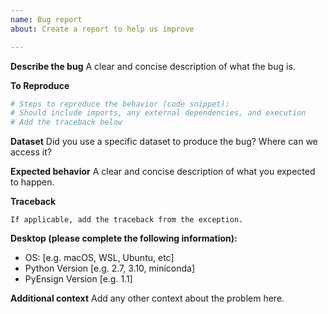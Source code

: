 ```yaml
---
name: Bug report
about: Create a report to help us improve

---
```


**Describe the bug**
A clear and concise description of what the bug is.

**To Reproduce**

```python
# Steps to reproduce the behavior (code snippet):
# Should include imports, any external dependencies, and execution
# Add the traceback below
```

**Dataset**
Did you use a specific dataset to produce the bug? Where can we access it?

**Expected behavior**
A clear and concise description of what you expected to happen.

**Traceback**

```
If applicable, add the traceback from the exception.
```

**Desktop (please complete the following information):**
 - OS: [e.g. macOS, WSL, Ubuntu, etc]
 - Python Version [e.g. 2.7, 3.10, miniconda]
 - PyEnsign Version [e.g. 1.1]

**Additional context**
Add any other context about the problem here.
